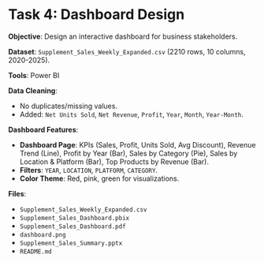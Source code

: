 # Task 4: Dashboard Design

**Objective**: Design an interactive dashboard for business stakeholders.

**Dataset**: `Supplement_Sales_Weekly_Expanded.csv` (2210 rows, 10 columns, 2020-2025).

**Tools**: Power BI

**Data Cleaning**:
- No duplicates/missing values.
- Added: `Net Units Sold`, `Net Revenue`, `Profit`, `Year`, `Month`, `Year-Month`.

**Dashboard Features**:
- **Dashboard Page**: KPIs (Sales, Profit, Units Sold, Avg Discount), Revenue Trend (Line), Profit by Year (Bar), Sales by Category (Pie), Sales by Location & Platform (Bar), Top Products by Revenue (Bar).
- **Filters**: `YEAR`, `LOCATION`, `PLATFORM`, `CATEGORY`.
- **Color Theme**: Red, pink, green for visualizations.

**Files**:
- `Supplement_Sales_Weekly_Expanded.csv`
- `Supplement_Sales_Dashboard.pbix`
- `Supplement_Sales_Dashboard.pdf`
- `dashboard.png`
- `Supplement_Sales_Summary.pptx`
- `README.md`
